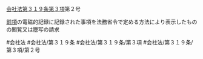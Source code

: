 [会社法第３１９条第３項](会社法＿＿＿＿第３１９条第３項)第２号

[前項](会社法＿＿＿＿第３１９条第２項)の電磁的記録に記録された事項を法務省令で定める方法により表示したものの閲覧又は謄写の請求


#会社法
#会社法/第３１９条
#会社法/第３１９条/第３項
#会社法/第３１９条/第３項/第２号
